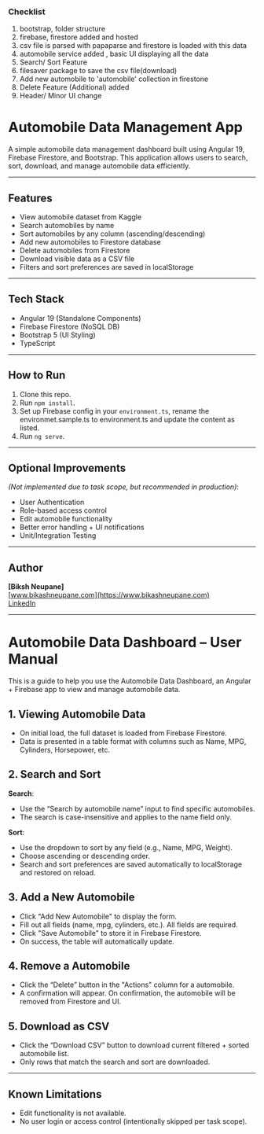 ### Checklist

1. bootstrap, folder structure
2. firebase, firestore added and hosted
3. csv file is parsed with papaparse and firestore is loaded with this data
4. automobile service added , basic UI displaying all the data
5. Search/ Sort Feature
6. filesaver package to save the csv file(download)
7. Add new automobile to 'automobile' collection in firestone
8. Delete Feature (Additional) added
9. Header/ Minor UI change

# Automobile Data Management App

A simple automobile data management dashboard built using Angular 19, Firebase Firestore, and Bootstrap.
This application allows users to search, sort, download, and manage automobile data efficiently.

---

## Features

- View automobile dataset from Kaggle
- Search automobiles by name
- Sort automobiles by any column (ascending/descending)
- Add new automobiles to Firestore database
- Delete automobiles from Firestore
- Download visible data as a CSV file
- Filters and sort preferences are saved in localStorage

---

## Tech Stack

- Angular 19 (Standalone Components)
- Firebase Firestore (NoSQL DB)
- Bootstrap 5 (UI Styling)
- TypeScript

---

## How to Run

1. Clone this repo.
2. Run `npm install`.
3. Set up Firebase config in your `environment.ts`, rename the environmet.sample.ts to environment.ts and update the content as listed.
4. Run `ng serve`.

---

## Optional Improvements

_(Not implemented due to task scope, but recommended in production)_:

- User Authentication
- Role-based access control
- Edit automobile functionality
- Better error handling + UI notifications
- Unit/Integration Testing

---

## Author

**[Biksh Neupane]**  
[www.bikashneupane.com](https://www.bikashneupane.com)  
[LinkedIn](https://www.linkedin.com/in/bikkashneupane/)

---

# Automobile Data Dashboard – User Manual

This is a guide to help you use the Automobile Data Dashboard, an Angular + Firebase app to view and manage automobile data.

## 1. Viewing Automobile Data

- On initial load, the full dataset is loaded from Firebase Firestore.
- Data is presented in a table format with columns such as Name, MPG, Cylinders, Horsepower, etc.

## 2. Search and Sort

**Search**:

- Use the “Search by automobile name” input to find specific automobiles.
- The search is case-insensitive and applies to the name field only.

**Sort**:

- Use the dropdown to sort by any field (e.g., Name, MPG, Weight).
- Choose ascending or descending order.
- Search and sort preferences are saved automatically to localStorage and restored on reload.

## 3. Add a New Automobile

- Click "Add New Automobile" to display the form.
- Fill out all fields (name, mpg, cylinders, etc.). All fields are required.
- Click "Save Automobile" to store it in Firebase Firestore.
- On success, the table will automatically update.

## 4. Remove a Automobile

- Click the “Delete” button in the "Actions" column for a automobile.
- A confirmation will appear. On confirmation, the automobile will be removed from Firestore and UI.

## 5. Download as CSV

- Click the “Download CSV” button to download current filtered + sorted automobile list.
- Only rows that match the search and sort are downloaded.

---

## Known Limitations

- Edit functionality is not available.
- No user login or access control (intentionally skipped per task scope).
